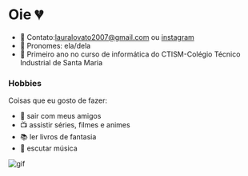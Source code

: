 # Oie 💔

* 🌼 Contato:lauralovato2007@gmail.com ou [instagram](https://www.instagram.com/lauralovatoo/)
* 🌼 Pronomes: ela/dela
* 🌼 Primeiro ano no curso de informática do CTISM-Colégio Técnico Industrial de Santa Maria
### Hobbies

Coisas que eu gosto de fazer:
* 👯 sair com meus amigos
* 📺 assistir séries, filmes e animes
* 📚 ler livros de fantasia
* 🎵 escutar música

![gif](https://i.pinimg.com/originals/bc/77/44/bc7744e068c1e9b6bdeec714fe528796.gif)
